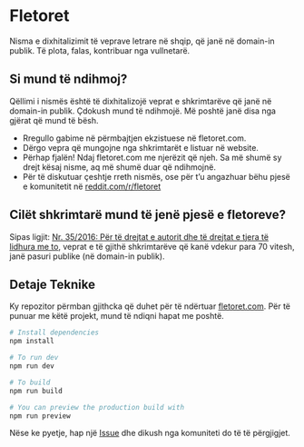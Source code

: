 # Fletoret

Nisma e dixhitalizimit të veprave letrare në shqip, që janë në domain-in publik. Të plota, falas, kontribuar nga vullnetarë.


## Si mund të ndihmoj?

Qëllimi i nismës është të dixhitalizojë veprat e shkrimtarëve që janë në domain-in publik. Çdokush mund të ndihmojë. Më poshtë janë disa nga gjërat që mund të bësh.

* Rregullo gabime në përmbajtjen ekzistuese në fletoret.com.
* Dërgo vepra që mungojne nga shkrimtarët e listuar në website.
* Përhap fjalën! Ndaj fletoret.com me njerëzit që njeh. Sa më shumë sy drejt kësaj nisme, aq më shumë duar që ndihmojnë.
* Për të diskutuar çeshtje rreth nismës, ose për t’u angazhuar bëhu pjesë e komunitetit në [reddit.com/r/fletoret](https://reddit.com/r/fletoret)

## Cilët shkrimtarë mund të jenë pjesë e fletoreve?

Sipas ligjit: [Nr. 35/2016: Për të drejtat e autorit dhe të drejtat e tjera të lidhura me to](https://fletoret.com/ligji-35-2016.pdf), veprat e të gjithë shkrimtarëve që kanë vdekur para 70 vitesh, janë pasuri publike (në domain-in publik).


## Detaje Teknike

Ky repozitor përmban gjithcka që duhet për të ndërtuar [fletoret.com](https://fletoret.com).
Për të punuar me këtë projekt, mund të ndiqni hapat me poshtë.


```bash
# Install dependencies
npm install
```

```bash
# To run dev
npm run dev
```

```bash
# To build
npm run build
```

```bash
# You can preview the production build with
npm run preview
```

Nëse ke pyetje, hap një [Issue](https://github.com/Fletoret/website/issues) dhe dikush nga komuniteti do të të përgjigjet.
